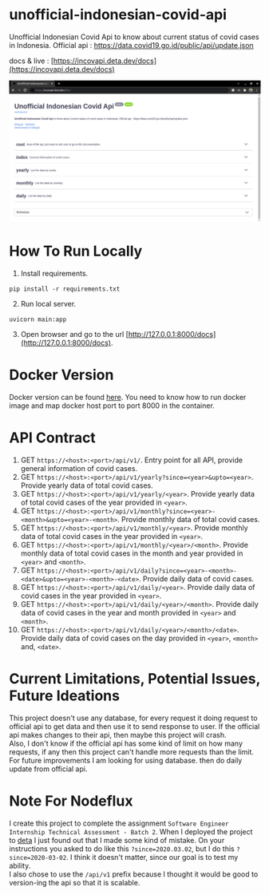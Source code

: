 # unofficial-indonesian-covid-api

Unofficial Indonesian Covid Api to know about current status of covid cases in Indonesia. Official api : https://data.covid19.go.id/public/api/update.json

docs & live : [https://incovapi.deta.dev/docs](https://incovapi.deta.dev/docs)

![documentation](README_assets/docs.png)

# How To Run Locally
1. Install requirements.
```
pip install -r requirements.txt
```
2. Run local server.
```
uvicorn main:app
```
3. Open browser and go to the url [http://127.0.0.1:8000/docs](http://127.0.0.1:8000/docs).

# Docker Version
Docker version can be found [here](https://hub.docker.com/r/hidayathamir/unofficial-indonesian-covid-api). You need to know how to run docker image and map docker host port to port 8000 in the container.

# API Contract
1. GET `https://<host>:<port>/api/v1/`. Entry point for all API, provide general information of covid cases.
2. GET `https://<host>:<port>/api/v1/yearly?since=<year>&upto=<year>`. Provide yearly data of total covid cases.
3. GET `https://<host>:<port>/api/v1/yearly/<year>`. Provide yearly data of total covid cases of the year provided in `<year>`.
4. GET `https://<host>:<port>/api/v1/monthly?since=<year>-<month>&upto=<year>-<month>`. Provide monthly data of total covid cases.
5. GET `https://<host>:<port>/api/v1/monthly/<year>`. Provide monthly data of total covid cases in the year provided in `<year>`.
6. GET `https://<host>:<port>/api/v1/monthly/<year>/<month>`. Provide monthly data of total covid cases in the month and year provided in `<year>` and
`<month>`.
7. GET `https://<host>:<port>/api/v1/daily?since=<year>-<month>-<date>&upto=<year>-<month>-<date>`. Provide daily data of covid cases.
8. GET `https://<host>:<port>/api/v1/daily/<year>`. Provide daily data of covid cases in the year provided in `<year>`.
9. GET `https://<host>:<port>/api/v1/daily/<year>/<month>`. Provide daily data of covid cases in the year and month provided in `<year>` and `<month>`.
10. GET `https://<host>:<port>/api/v1/daily/<year>/<month>/<date>`. Provide daily data of covid cases on the day provided in `<year>`, `<month>` and, `<date>`.

# Current Limitations, Potential Issues, Future Ideations
This project doesn't use any database, for every request it doing request to official api to get data and then use it to send response to user. If the official api makes changes to their api, then maybe this project will crash. <br>
Also, I don't know if the official api has some kind of limit on how many requests, if any then this project can't handle more requests than the limit. <br>
For future improvements I am looking for using database. then do daily update from official api.

# Note For Nodeflux
I create this project to complete the assignment `Software Engineer Internship Technical Assessment - Batch 2`. When I deployed the project to [deta](https://www.deta.sh/) I just found out that I made some kind of mistake. On your instructions you asked to do like this `?since=2020.03.02`, but I do this `?since=2020-03-02`. I think it doesn't matter, since our goal is to test my ability.<br>
I also chose to use the `/api/v1` prefix because I thought it would be good to version-ing the api so that it is scalable.
